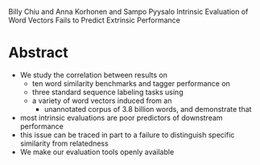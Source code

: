 Billy Chiu and Anna Korhonen and Sampo Pyysalo
Intrinsic Evaluation of Word Vectors Fails to Predict Extrinsic Performance

# Abstract

* We study the correlation between results on
  * ten word similarity benchmarks and tagger performance on
  * three standard sequence labeling tasks using
  * a variety of word vectors induced from an
    * unannotated corpus of 3.8 billion words, and demonstrate that
* most intrinsic evaluations are poor predictors of downstream performance
* this issue can be traced in part to a 
  failure to distinguish specific similarity from relatedness
* We make our evaluation tools openly available
